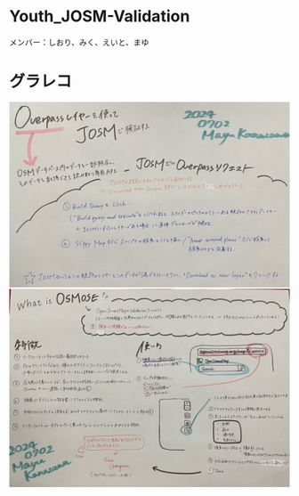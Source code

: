 # Youth_JOSM-Validation
メンバー：しおり、みく、えいと、まゆ

# グラレコ
![image](https://github.com/furuhashilab/Youth_JOSM-Validation/blob/main/data/JOSMvalidation_grareco_20240709a.jpeg?raw=true)
![image](https://github.com/furuhashilab/Youth_JOSM-Validation/blob/main/data/OSMOSE_grareco_20240709a.jpeg?raw=true)
